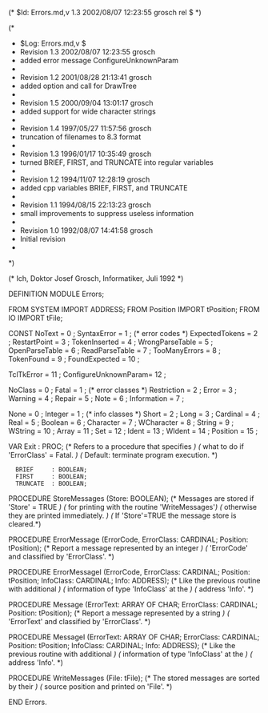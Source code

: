 (* $Id: Errors.md,v 1.3 2002/08/07 12:23:55 grosch rel $ *)

(*
 * $Log: Errors.md,v $
 * Revision 1.3  2002/08/07 12:23:55  grosch
 * added error message ConfigureUnknownParam
 *
 * Revision 1.2  2001/08/28 21:13:41  grosch
 * added option and call for DrawTree
 *
 * Revision 1.5  2000/09/04 13:01:17  grosch
 * added support for wide character strings
 *
 * Revision 1.4  1997/05/27 11:57:56  grosch
 * truncation of filenames to 8.3 format
 *
 * Revision 1.3  1996/01/17 10:35:49  grosch
 * turned BRIEF, FIRST, and TRUNCATE into regular variables
 *
 * Revision 1.2  1994/11/07  12:28:19  grosch
 * added cpp variables BRIEF, FIRST, and TRUNCATE
 *
 * Revision 1.1  1994/08/15  22:13:23  grosch
 * small improvements to suppress useless information
 *
 * Revision 1.0  1992/08/07  14:41:58  grosch
 * Initial revision
 *
 *)

(* Ich, Doktor Josef Grosch, Informatiker, Juli 1992 *)

DEFINITION MODULE Errors;

FROM SYSTEM	IMPORT ADDRESS;
FROM Position	IMPORT tPosition;
FROM IO		IMPORT tFile;

CONST
   NoText		= 0	;
   SyntaxError		= 1	;	(* error codes		*)
   ExpectedTokens	= 2	;
   RestartPoint		= 3	;
   TokenInserted	= 4	;
   WrongParseTable	= 5	;
   OpenParseTable	= 6	;
   ReadParseTable	= 7	;
   TooManyErrors	= 8	;
   TokenFound		= 9	;
   FoundExpected	= 10	;

   TclTkError		= 11	;
   ConfigureUnknownParam= 12	;

   NoClass		= 0	;
   Fatal		= 1	;	(* error classes	*)
   Restriction		= 2	;
   Error		= 3	;
   Warning		= 4	;
   Repair		= 5	;
   Note			= 6	;
   Information		= 7	;

   None			= 0	;
   Integer		= 1	;	(* info classes		*)
   Short		= 2	;
   Long			= 3	;
   Cardinal		= 4	;
   Real			= 5	;
   Boolean		= 6	;
   Character		= 7	;
   WCharacter		= 8	;
   String		= 9	;
   WString		= 10	;
   Array		= 11	;
   Set			= 12	;
   Ident		= 13	;
   WIdent		= 14	;
   Position		= 15	;

VAR	  Exit		: PROC;
			(* Refers to a procedure that specifies		*)
			(* what to do if 'ErrorClass' = Fatal.		*)
			(* Default: terminate program execution.	*)

	  BRIEF		: BOOLEAN;
	  FIRST		: BOOLEAN;
	  TRUNCATE	: BOOLEAN;

PROCEDURE StoreMessages (Store: BOOLEAN);
			(* Messages are stored if 'Store' = TRUE	*)
			(* for printing with the routine 'WriteMessages'*)
			(* otherwise they are printed immediately.	*)
			(* If 'Store'=TRUE the message store is cleared.*)

PROCEDURE ErrorMessage	(ErrorCode, ErrorClass: CARDINAL; Position: tPosition);
			(* Report a message represented by an integer	*)
			(* 'ErrorCode' and classified by 'ErrorClass'.	*)

PROCEDURE ErrorMessageI	(ErrorCode, ErrorClass: CARDINAL; Position: tPosition;
			 InfoClass: CARDINAL; Info: ADDRESS);
			(* Like the previous routine with additional	*)
			(* information of type 'InfoClass' at the	*)
			(* address 'Info'.				*)

PROCEDURE Message  (ErrorText: ARRAY OF CHAR; ErrorClass: CARDINAL; Position: tPosition);
			(* Report a message represented by a string	*)
			(* 'ErrorText' and classified by 'ErrorClass'.	*)

PROCEDURE MessageI (ErrorText: ARRAY OF CHAR; ErrorClass: CARDINAL; Position: tPosition;
			 InfoClass: CARDINAL; Info: ADDRESS);
			(* Like the previous routine with additional	*)
			(* information of type 'InfoClass' at the	*)
			(* address 'Info'.				*)

PROCEDURE WriteMessages	(File: tFile);
			(* The stored messages are sorted by their	*)
			(* source position and printed on 'File'.	*)

END Errors.
